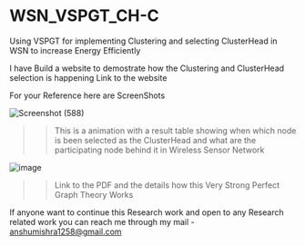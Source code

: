 # WSN_VSPGT_CH-C
Using VSPGT for implementing Clustering and selecting ClusterHead in WSN to increase Energy Efficiently

I have Build a website to demostrate how the Clustering and ClusterHead selection is happening Link to the website

For your Reference here are ScreenShots 

![Screenshot (588)](https://github.com/user-attachments/assets/98e8e0e0-0735-46fd-8240-c1b49d2332a2)
>> This is a animation with a result table showing when which node is been selected as the ClusterHead and what are the participating node behind it in Wireless Sensor Network

![image](https://github.com/user-attachments/assets/8a0fa2a1-f137-4a52-bee6-775e17c60e5f)
>> Link to the PDF and the details how this Very Strong Perfect Graph Theory Works

If anyone want to continue this Research work and open to any Research related work you can reach me through my mail - anshumishra1258@gmail.com
